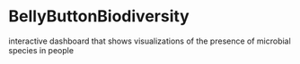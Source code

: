 # BellyButtonBiodiversity
interactive dashboard that shows visualizations of the presence of microbial species in people
